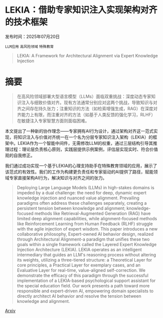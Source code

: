 # LEKIA：借助专家知识注入实现架构对齐的技术框架

发布时间：2025年07月20日

`LLM应用` `高风险领域` `特殊教育`

> LEKIA: A Framework for Architectural Alignment via Expert Knowledge Injection

# 摘要

> 在高风险领域部署大型语言模型（LLMs）面临双重挑战：深度动态专家知识注入与细致价值对齐。现有方法通常分别应对这两个挑战，导致知识与对齐之间存在持久张力；注重知识的方法（如检索增强生成，RAG）在深度对齐能力上有限，而注重对齐的方法（如基于人类反馈的强化学习，RLHF）在敏捷注入专家智慧方面则面临困难。

本文提出了一种新的协作理念——专家拥有AI行为设计，通过架构对齐这一范式实现，将知识注入与价值对齐统一在一个名为分层专家知识注入架构（LEKIA）的框架中。LEKIA作为一个智能中间件，无需修改LLM的权重，通过三层结构引导其推理过程：理论层负责核心原则，实践层提供示例案例，评估层实现实时、符合价值观的自我修正。

我们通过成功实现一个基于LEKIA的心理支持助手在特殊教育领域的应用，展示了该范式的有效性。我们的工作为构建更负责任和专家驱动的AI提供了路径，赋能领域专家直接架构AI行为，解决知识与对齐之间的张力。

> Deploying Large Language Models (LLMs) in high-stakes domains is impeded by a dual challenge: the need for deep, dynamic expert knowledge injection and nuanced value alignment. Prevailing paradigms often address these challenges separately, creating a persistent tension between knowledge and alignment; knowledge-focused methods like Retrieval-Augmented Generation (RAG) have limited deep alignment capabilities, while alignment-focused methods like Reinforcement Learning from Human Feedback (RLHF) struggle with the agile injection of expert wisdom. This paper introduces a new collaborative philosophy, Expert-owned AI behavior design, realized through Architectural Alignment-a paradigm that unifies these two goals within a single framework called the Layered Expert Knowledge Injection Architecture (LEKIA). LEKIA operates as an intelligent intermediary that guides an LLM's reasoning process without altering its weights, utilizing a three-tiered structure: a Theoretical Layer for core principles, a Practical Layer for exemplary cases, and an Evaluative Layer for real-time, value-aligned self-correction. We demonstrate the efficacy of this paradigm through the successful implementation of a LEKIA-based psychological support assistant for the special education field. Our work presents a path toward more responsible and expert-driven AI, empowering domain specialists to directly architect AI behavior and resolve the tension between knowledge and alignment.

[Arxiv](https://arxiv.org/abs/2507.14944)